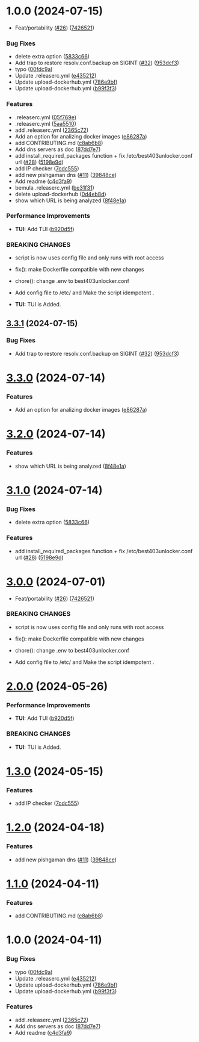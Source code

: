 # 1.0.0 (2024-07-15)


* Feat/portability ([#26](https://github.com/ArmanTaheriGhaleTaki/testtest/issues/26)) ([7426521](https://github.com/ArmanTaheriGhaleTaki/testtest/commit/7426521fdd959bfab2183e9ae5d3e696a426e749))


### Bug Fixes

*  delete extra option ([5833c66](https://github.com/ArmanTaheriGhaleTaki/testtest/commit/5833c66e7aa999ce75e944507a55193a30849424))
* Add trap to restore resolv.conf.backup  on SIGINT ([#32](https://github.com/ArmanTaheriGhaleTaki/testtest/issues/32)) ([953dcf3](https://github.com/ArmanTaheriGhaleTaki/testtest/commit/953dcf3b0d1011bc73daa92d19cf5b3479bd709a))
* typo ([00fdc9a](https://github.com/ArmanTaheriGhaleTaki/testtest/commit/00fdc9a2e41b63f0a0037163ef7f8b212dd55b2b))
* Update .releaserc.yml ([e435212](https://github.com/ArmanTaheriGhaleTaki/testtest/commit/e435212204098ba5592ac2e77b9aee988e39721e))
* Update upload-dockerhub.yml ([786e9bf](https://github.com/ArmanTaheriGhaleTaki/testtest/commit/786e9bf952ae7a319f8c7619e4452a77dfeb3ad7))
* Update upload-dockerhub.yml ([b99f3f3](https://github.com/ArmanTaheriGhaleTaki/testtest/commit/b99f3f3d56fa5d80b13474a01dfaabf0eec490f5))


### Features

*  .releaserc.yml ([05f769e](https://github.com/ArmanTaheriGhaleTaki/testtest/commit/05f769ecb19a5277be1693f9e5dca4f7e9f40a57))
*  .releaserc.yml ([5aa5510](https://github.com/ArmanTaheriGhaleTaki/testtest/commit/5aa5510c55f92a5fe654c25c1a337c6e7cf41b79))
* add .releaserc.yml ([2365c72](https://github.com/ArmanTaheriGhaleTaki/testtest/commit/2365c72cf4d9ba20c34f3848b7a976b21ead9bde))
* Add an option for analizing docker images ([e86287a](https://github.com/ArmanTaheriGhaleTaki/testtest/commit/e86287a8d287e70ab0a0fe56293bd91a57a6023e))
* add CONTRIBUTING.md ([c8ab6b8](https://github.com/ArmanTaheriGhaleTaki/testtest/commit/c8ab6b833af051fcca711347e6880bcbaa4cb891))
* Add dns servers as doc ([87dd7e7](https://github.com/ArmanTaheriGhaleTaki/testtest/commit/87dd7e7968a473cb502624d6e5771910e90372da))
* add install_required_packages function + fix /etc/best403unlocker.conf url ([#28](https://github.com/ArmanTaheriGhaleTaki/testtest/issues/28)) ([5198e9d](https://github.com/ArmanTaheriGhaleTaki/testtest/commit/5198e9d1e97c9e62e1d15c76b1d5f094c9335899))
* add IP checker ([7cdc555](https://github.com/ArmanTaheriGhaleTaki/testtest/commit/7cdc5556d0d6a901fd16055f3d1051555138bd18))
* add new pishgaman dns ([#11](https://github.com/ArmanTaheriGhaleTaki/testtest/issues/11)) ([39848ce](https://github.com/ArmanTaheriGhaleTaki/testtest/commit/39848ce3c757b39692e201a40643cd38ba7f6a8e))
* Add readme ([c4d3fa9](https://github.com/ArmanTaheriGhaleTaki/testtest/commit/c4d3fa9e799dc078f26a5f277513fd0afd0cc528))
* bemula .releaserc.yml ([be31f31](https://github.com/ArmanTaheriGhaleTaki/testtest/commit/be31f31d2a9a2b4a6e11454cbe9e80bbd49f1a46))
* delete upload-dockerhub ([0d4eb8d](https://github.com/ArmanTaheriGhaleTaki/testtest/commit/0d4eb8d4e5dbb9ad4231cb6aac93309159131db6))
* show which URL is being analyzed ([8f48e1a](https://github.com/ArmanTaheriGhaleTaki/testtest/commit/8f48e1a0f03cfa2d71e4e0004b5802cf0bd2f07d))


### Performance Improvements

* **TUI:** Add TUI ([b920d5f](https://github.com/ArmanTaheriGhaleTaki/testtest/commit/b920d5f5d42254d16a10d699185ee7b0a35d743b))


### BREAKING CHANGES

* script is now uses config file and only runs with root access

* fix(): make Dockerfile compatible with new changes

* chore(): change .env to best403unlocker.conf
* Add config file to /etc/ and Make the script idempotent .
* **TUI:** TUI is Added.

## [3.3.1](https://github.com/403unlocker/best403unlocker/compare/3.3.0...3.3.1) (2024-07-15)


### Bug Fixes

* Add trap to restore resolv.conf.backup  on SIGINT ([#32](https://github.com/403unlocker/best403unlocker/issues/32)) ([953dcf3](https://github.com/403unlocker/best403unlocker/commit/953dcf3b0d1011bc73daa92d19cf5b3479bd709a))

# [3.3.0](https://github.com/403unlocker/best403unlocker/compare/3.2.0...3.3.0) (2024-07-14)


### Features

* Add an option for analizing docker images ([e86287a](https://github.com/403unlocker/best403unlocker/commit/e86287a8d287e70ab0a0fe56293bd91a57a6023e))

# [3.2.0](https://github.com/403unlocker/best403unlocker/compare/3.1.0...3.2.0) (2024-07-14)


### Features

* show which URL is being analyzed ([8f48e1a](https://github.com/403unlocker/best403unlocker/commit/8f48e1a0f03cfa2d71e4e0004b5802cf0bd2f07d))

# [3.1.0](https://github.com/403unlocker/best403unlocker/compare/3.0.0...3.1.0) (2024-07-14)


### Bug Fixes

*  delete extra option ([5833c66](https://github.com/403unlocker/best403unlocker/commit/5833c66e7aa999ce75e944507a55193a30849424))


### Features

* add install_required_packages function + fix /etc/best403unlocker.conf url ([#28](https://github.com/403unlocker/best403unlocker/issues/28)) ([5198e9d](https://github.com/403unlocker/best403unlocker/commit/5198e9d1e97c9e62e1d15c76b1d5f094c9335899))

# [3.0.0](https://github.com/ArmanTaheriGhaleTaki/best403unlocker/compare/2.0.0...3.0.0) (2024-07-01)


* Feat/portability ([#26](https://github.com/ArmanTaheriGhaleTaki/best403unlocker/issues/26)) ([7426521](https://github.com/ArmanTaheriGhaleTaki/best403unlocker/commit/7426521fdd959bfab2183e9ae5d3e696a426e749))


### BREAKING CHANGES

* script is now uses config file and only runs with root access

* fix(): make Dockerfile compatible with new changes

* chore(): change .env to best403unlocker.conf
* Add config file to /etc/ and Make the script idempotent .

# [2.0.0](https://github.com/ArmanTaheriGhaleTaki/best403unlocker/compare/1.3.0...2.0.0) (2024-05-26)


### Performance Improvements

* **TUI:** Add TUI ([b920d5f](https://github.com/ArmanTaheriGhaleTaki/best403unlocker/commit/b920d5f5d42254d16a10d699185ee7b0a35d743b))


### BREAKING CHANGES

* **TUI:** TUI is Added.

# [1.3.0](https://github.com/ArmanTaheriGhaleTaki/best403unlocker/compare/1.2.0...1.3.0) (2024-05-15)


### Features

* add IP checker ([7cdc555](https://github.com/ArmanTaheriGhaleTaki/best403unlocker/commit/7cdc5556d0d6a901fd16055f3d1051555138bd18))

# [1.2.0](https://github.com/ArmanTaheriGhaleTaki/best403unlocker/compare/1.1.0...1.2.0) (2024-04-18)


### Features

* add new pishgaman dns ([#11](https://github.com/ArmanTaheriGhaleTaki/best403unlocker/issues/11)) ([39848ce](https://github.com/ArmanTaheriGhaleTaki/best403unlocker/commit/39848ce3c757b39692e201a40643cd38ba7f6a8e))

# [1.1.0](https://github.com/ArmanTaheriGhaleTaki/speed-test-dns/compare/1.0.0...1.1.0) (2024-04-11)


### Features

* add CONTRIBUTING.md ([c8ab6b8](https://github.com/ArmanTaheriGhaleTaki/speed-test-dns/commit/c8ab6b833af051fcca711347e6880bcbaa4cb891))

# 1.0.0 (2024-04-11)


### Bug Fixes

* typo ([00fdc9a](https://github.com/ArmanTaheriGhaleTaki/speed-test-dns/commit/00fdc9a2e41b63f0a0037163ef7f8b212dd55b2b))
* Update .releaserc.yml ([e435212](https://github.com/ArmanTaheriGhaleTaki/speed-test-dns/commit/e435212204098ba5592ac2e77b9aee988e39721e))
* Update upload-dockerhub.yml ([786e9bf](https://github.com/ArmanTaheriGhaleTaki/speed-test-dns/commit/786e9bf952ae7a319f8c7619e4452a77dfeb3ad7))
* Update upload-dockerhub.yml ([b99f3f3](https://github.com/ArmanTaheriGhaleTaki/speed-test-dns/commit/b99f3f3d56fa5d80b13474a01dfaabf0eec490f5))


### Features

* add .releaserc.yml ([2365c72](https://github.com/ArmanTaheriGhaleTaki/speed-test-dns/commit/2365c72cf4d9ba20c34f3848b7a976b21ead9bde))
* Add dns servers as doc ([87dd7e7](https://github.com/ArmanTaheriGhaleTaki/speed-test-dns/commit/87dd7e7968a473cb502624d6e5771910e90372da))
* Add readme ([c4d3fa9](https://github.com/ArmanTaheriGhaleTaki/speed-test-dns/commit/c4d3fa9e799dc078f26a5f277513fd0afd0cc528))
